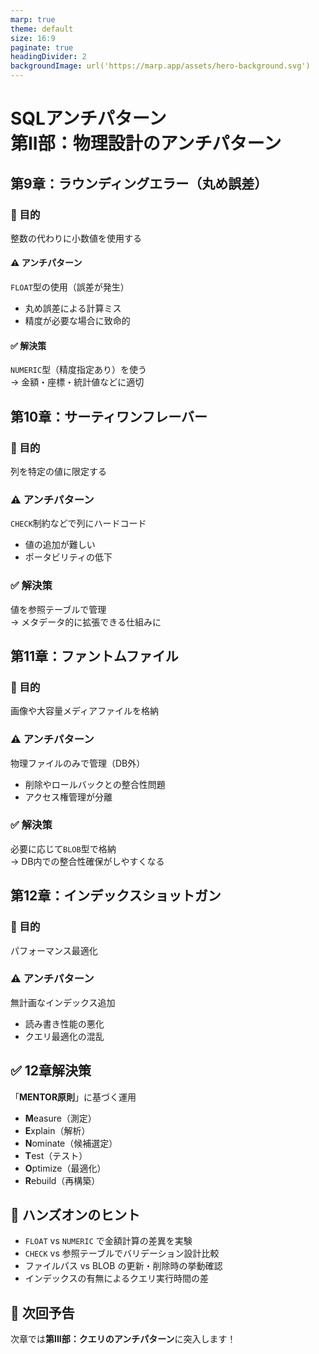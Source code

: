 ```yaml
---
marp: true
theme: default
size: 16:9
paginate: true
headingDivider: 2
backgroundImage: url('https://marp.app/assets/hero-background.svg')
---
```


# SQLアンチパターン <br> 第II部：物理設計のアンチパターン

<!-- --- -->

## 第9章：ラウンディングエラー（丸め誤差）

### 🎯 目的
整数の代わりに小数値を使用する

#### ⚠️ アンチパターン
`FLOAT`型の使用（誤差が発生）

- 丸め誤差による計算ミス
- 精度が必要な場合に致命的

#### ✅ 解決策
`NUMERIC`型（精度指定あり）を使う  
→ 金額・座標・統計値などに適切
<!-- --- -->

## 第10章：サーティワンフレーバー

### 🎯 目的
列を特定の値に限定する

### ⚠️ アンチパターン
`CHECK`制約などで列にハードコード

- 値の追加が難しい
- ポータビリティの低下

### ✅ 解決策
値を参照テーブルで管理  
→ メタデータ的に拡張できる仕組みに

<!-- --- -->

## 第11章：ファントムファイル

### 🎯 目的
画像や大容量メディアファイルを格納

### ⚠️ アンチパターン
物理ファイルのみで管理（DB外）

- 削除やロールバックとの整合性問題
- アクセス権管理が分離

### ✅ 解決策
必要に応じて`BLOB`型で格納  
→ DB内での整合性確保がしやすくなる

<!-- --- -->

## 第12章：インデックスショットガン

### 🎯 目的
パフォーマンス最適化

### ⚠️ アンチパターン
無計画なインデックス追加

- 読み書き性能の悪化
- クエリ最適化の混乱

<!-- --- -->

## ✅ 12章解決策
「**MENTOR原則**」に基づく運用

- **M**easure（測定）
- **E**xplain（解析）
- **N**ominate（候補選定）
- **T**est（テスト）
- **O**ptimize（最適化）
- **R**ebuild（再構築）

<!-- --- -->

## 🧪 ハンズオンのヒント

- `FLOAT` vs `NUMERIC` で金額計算の差異を実験
- `CHECK` vs 参照テーブルでバリデーション設計比較
- ファイルパス vs BLOB の更新・削除時の挙動確認
- インデックスの有無によるクエリ実行時間の差

<!-- --- -->

## 🚀 次回予告

次章では**第III部：クエリのアンチパターン**に突入します！


